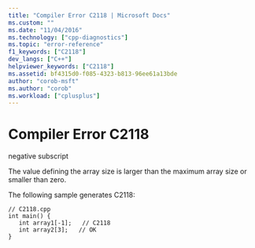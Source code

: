 ```yaml
---
title: "Compiler Error C2118 | Microsoft Docs"
ms.custom: ""
ms.date: "11/04/2016"
ms.technology: ["cpp-diagnostics"]
ms.topic: "error-reference"
f1_keywords: ["C2118"]
dev_langs: ["C++"]
helpviewer_keywords: ["C2118"]
ms.assetid: bf4315d0-f085-4323-b813-96ee61a13bde
author: "corob-msft"
ms.author: "corob"
ms.workload: ["cplusplus"]
---
```

# Compiler Error C2118
negative subscript  
  
 The value defining the array size is larger than the maximum array size or smaller than zero.  
  
 The following sample generates C2118:  
  
```  
// C2118.cpp  
int main() {  
   int array1[-1];   // C2118  
   int array2[3];   // OK  
}  
```